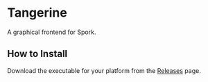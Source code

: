 # Tangerine

A graphical frontend for Spork.

## How to Install

Download the executable for your platform from the [Releases](https://github.com/Purple-Gem-Studio/tangerine/releases) page.
